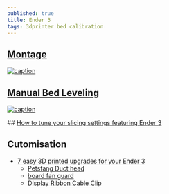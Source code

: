 ```yaml
---
published: true
title: Ender 3
tags: 3dprinter bed calibration
---
```

## [Montage](https://www.youtube.com/watch?v=me8Qrwh907Q)

[![caption](https://img.youtube.com/vi/me8Qrwh907Q/0.jpg)](https://www.youtube.com/watch?v=me8Qrwh907Q)

## [Manual Bed Leveling](https://www.youtube.com/watch?v=5eqTmb01cBk)

[![caption](https://img.youtube.com/vi/5eqTmb01cBk/0.jpg)](https://www.youtube.com/watch?v=5eqTmb01cBk)

## [How to tune your slicing settings featuring Ender 3](https://www.youtube.com/watch?v=3yIebnVjADM)

## Cutomisation
- [7 easy 3D printed upgrades for your Ender 3](https://www.youtube.com/watch?v=fq2IKp3jeaY)
	- [Petsfang Duct head](https://www.thingiverse.com/thing:2759439/)
    - [board fan guard](https://www.thingiverse.com/thing:2935204/)
    - [Display Ribbon Cable Clip](https://www.thingiverse.com/thing:2880021)